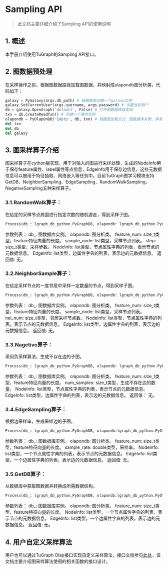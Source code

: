 # Sampling API

> 此文档主要详细介绍了Sampling API的使用说明

## 1. 概述

本手册介绍使用TuGraph的Sampling API接口。

## 2. 图数据预处理
在采样操作之前，根据图数据路径加载图数据，并映射成olapondb图分析类，代码如下：

```python
galaxy = PyGalaxy(args.db_path) # 根据路径创建一个galaxy实例
galaxy.SetCurrentUser(args.username, args.password) # 设置当前用户
db = galaxy.OpenGraph('default', False) # 打开图数据库指定db
txn = db.CreateReadTxn() # 创建一个事务实例
olapondb = PyOlapOnDB('Empty', db, txn) # 根据图加载方式、图数据库实例、事务实例实例化OlapOnDB
del txn
del db
del galaxy
```
## 3. 图采样算子介绍
图采样算子在cython层实现，用于对输入的图进行采样处理，生成的NodeInfo用于保存feature属性、label属性等点信息，EdgeInfo用于保存边信息，这些元数据信息可以被用于特征抽取、网络嵌入等任务中。目前TuGraph图学习模块支持GetDB、NeighborSampling、EdgeSampling、RandomWalkSampling、NegativeSampling五种采样算子。
### 3.1.RandomWalk算子：
在给定的采样节点周围进行指定次数的随机游走，得到采样子图。

```python
Process(db_: lgraph_db_python.PyGraphDB, olapondb: lgraph_db_python.PyOlapOnDB, feature_num: size_t, sample_node: list, step: size_t, NodeInfo: list, EdgeInfo: list)
```
参数列表：
db_: 图数据库实例。
olapondb: 图分析类。
feature_num: size_t类型，feature特征向量的长度。
sample_node: list类型，采样节点列表。
step: size_t类型，采样步数。
NodeInfo: list类型，节点属性字典的列表，表示节点的元数据信息。
EdgeInfo: list类型，边属性字典的列表，表示边的元数据信息。
返回值: 无。

### 3.2.NeighborSample算子：
在给定采样节点的一度邻居中采样一定数量的节点，得到采样子图。
```python
Process(db_: lgraph_db_python.PyGraphDB, olapondb: lgraph_db_python.PyOlapOnDB, feature_num: size_t, sample_node: list, nei_num: size_t, NodeInfo: list, EdgeInfo: list)
```
参数列表：
db_: 图数据库实例。
olapondb: 图分析类。
feature_num: size_t类型，feature特征向量的长度。
sample_node: list类型，采样节点列表。
nei_num: size_t类型，邻居采样节点数。
NodeInfo: list类型，节点属性字典的列表，表示节点的元数据信息。
EdgeInfo: list类型，边属性字典的列表，表示边的元数据信息。
返回值: 无。

### 3.3.Nagetive算子：
采用负采样算法，生成不存在边的子图。
```python
Process(db_: lgraph_db_python.PyGraphDB, olapondb: lgraph_db_python.PyOlapOnDB, feature_num: size_t, num_samples: size_t, NodeInfo: list, EdgeInfo: list)
```
参数列表：
db_: 图数据库实例。
olapondb: 图分析类。
feature_num: size_t类型，feature特征向量的长度。
num_samples: size_t类型，生成不存在边的数量。
NodeInfo: list类型，节点属性字典的列表，表示节点的元数据信息。
EdgeInfo: list类型，边属性字典的列表，表示边的元数据信息。
返回值： 无。

### 3.4.EdgeSampling算子：
根据边采样率，生成采样边的子图。
```python
Process(db_: lgraph_db_python.PyGraphDB, olapondb:lgraph_db_python.PyOlapOnDB, feature_num: size_t, sample_rate: double, NodeInfo: list, EdgeInfo: list,EdgeInfo: list)
```
参数列表：
db_: 图数据库实例。
olapondb: 图分析类。
feature_num: size_t类型，feature特征向量的长度。
sample_rate: double类型，采样率。
NodeInfo: list类型，一个节点属性字典的列表，表示节点的元数据信息。
EdgeInfo: list类型，一个边属性字典的列表，表示边的元数据信息。
返回值: 无。

### 3.5.GetDB算子：
从数据库中获取图数据并转换成所需数据结构。
```python
Process(db_: lgraph_db_python.PyGraphDB, olapondb:lgraph_db_python.PyOlapOnDB, feature_num: size_t, NodeInfo: list, EdgeInfo: list)
```
参数列表：
db_: 图数据库实例。
olapondb: 图分析类。
feature_num: size_t类型，feature特征向量的长度。
NodeInfo: list类型，一个节点属性字典的列表，表示节点的元数据信息。
EdgeInfo: list类型，一个边属性字典的列表，表示边的元数据信息。
返回值: 无。

## 4. 用户自定义采样算法
用户也可以通过TuGraph Olap接口实现自定义采样算法，接口文档参见[此处](../2.olap/5.python-api.md)，该文档主要介绍图采样算法使用的相关函数的接口设计。

